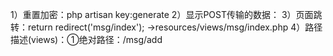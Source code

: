 1）重置加密：php artisan key:generate
2）显示POST传输的数据：
<input type="hidden" name="_token" value="<?php echo csrf_token(); ?>">
3）页面跳转：return redirect('msg/index'); ->resources/views/msg/index.php
4）路径描述(views)：①绝对路径：/msg/add
